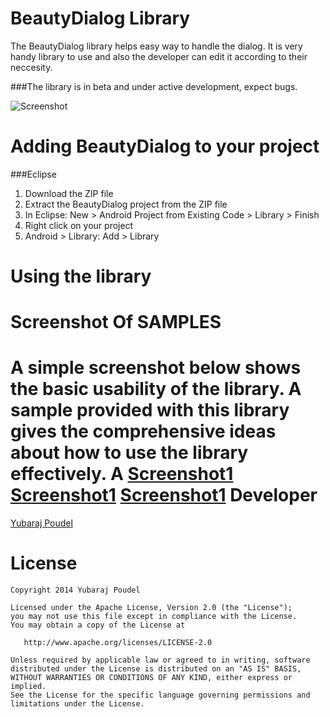 BeautyDialog Library
=================

The BeautyDialog library helps easy way to handle the dialog. It is very handy library to use and also the developer can edit it according to their neccesity.


###The library is in beta and under active development, expect bugs. <br>

![Screenshot](http://www.yubrajpoudel.com.np/Beautyphoto/Screenshot_2014-10-22-22-42-02.png)


Adding BeautyDialog to your project
================
###Eclipse
1) Download the ZIP file <br>
2) Extract the BeautyDialog project from the ZIP file <br>
3) In Eclipse: New > Android Project from Existing Code > Library > Finish <br>
4) Right click on your project <br>
5) Android > Library: Add > Library <br>



Using the library
================



Screenshot Of SAMPLES
================
A simple screenshot below shows the basic usability of the library. A sample provided with this library gives the comprehensive ideas about 
how to use the library effectively.
 A [Screenshot1](http://www.yubrajpoudel.com.np/Beautyphoto/Screenshot_2014-10-22-22-42-02.png)
 [Screenshot1](http://www.yubrajpoudel.com.np/Beautyphoto/Screenshot_2014-10-22-22-42-14.png)
[Screenshot1](http://www.yubrajpoudel.com.np/Beautyphoto/Screenshot_2014-10-22-22-42-19.png)
 Developer
=========
[Yubaraj Poudel](https://www.facebook.com/yubaraj.poudel.1)


License
=======

    Copyright 2014 Yubaraj Poudel

    Licensed under the Apache License, Version 2.0 (the "License");
    you may not use this file except in compliance with the License.
    You may obtain a copy of the License at

       http://www.apache.org/licenses/LICENSE-2.0

    Unless required by applicable law or agreed to in writing, software
    distributed under the License is distributed on an "AS IS" BASIS,
    WITHOUT WARRANTIES OR CONDITIONS OF ANY KIND, either express or implied.
    See the License for the specific language governing permissions and
    limitations under the License.
